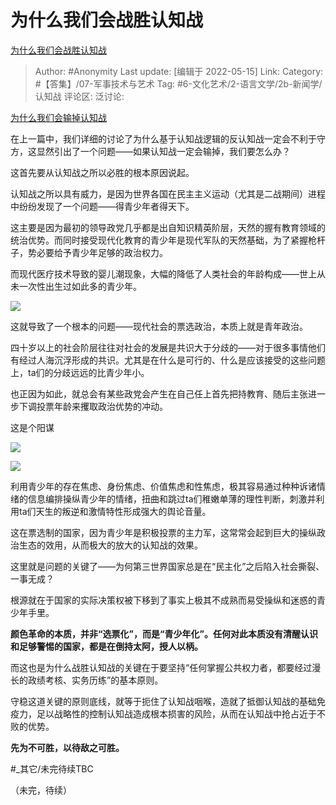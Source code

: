 # 为什么我们会战胜认知战
[为什么我们会战胜认知战](https://zhuanlan.zhihu.com/p/484754163)

> Author: #Anonymity
> Last update: [编辑于 2022-05-15]
> Link:
> Category: #【答集】/07-军事技术与艺术
> Tag: #6-文化艺术/2-语言文学/2b-新闻学/认知战 
> 评论区:
> 泛讨论:

[为什么我们会输掉认知战](https://zhuanlan.zhihu.com/p/484117834)

在上一篇中，我们详细的讨论了为什么基于认知战逻辑的反认知战一定会不利于守方，这显然引出了一个问题——如果认知战一定会输掉，我们要怎么办？

这首先要从认知战之所以必胜的根本原因说起。

认知战之所以具有威力，是因为世界各国在民主主义运动（尤其是二战期间）进程中纷纷发现了一个问题——得青少年者得天下。

这主要是因为最初的领导政党几乎都是出自知识精英阶层，天然的握有教育领域的统治优势。而同时接受现代化教育的青少年是现代军队的天然基础，为了紧握枪杆子，势必要给予青少年足够的政治权力。

而现代医疗技术导致的婴儿潮现象，大幅的降低了人类社会的年龄构成——世上从未一次性出生过如此多的青少年。

![](https://pic2.zhimg.com/v2-7ce5736576e2c3d4fbacf4729ed35e2d_b.jpg)

这就导致了一个根本的问题——现代社会的票选政治，本质上就是青年政治。

四十岁以上的社会阶层往往对社会的发展是共识大于分歧的——对于很多事情他们有经过人海沉浮形成的共识。尤其是在什么是可行的、什么是应该接受的这些问题上，ta们的分歧远远的比青少年小。

也正因为如此，就总会有某些政党会产生在自己任上首先把持教育、随后主张进一步下调投票年龄来攫取政治优势的冲动。

这是个阳谋

![](https://pic3.zhimg.com/v2-fd56f167e2d9d1a702f4d4bacc9df6da_b.jpg)

![](https://pic3.zhimg.com/v2-4398e4be48aa1468f9d0d742e162c4d6_b.jpg)

利用青少年的存在焦虑、身份焦虑、价值焦虑和性焦虑，极其容易通过种种诉诸情绪的信息编排操纵青少年的情绪，扭曲和跳过ta们稚嫩单薄的理性判断，刺激并利用ta们天生的叛逆和激情特性形成强大的舆论音量。

这在票选制的国家，因为青少年是积极投票的主力军，这常常会起到巨大的操纵政治生态的效用，从而极大的放大的认知战的效果。

这里就是问题的关键了——为何第三世界国家总是在“民主化”之后陷入社会撕裂、一事无成？

根源就在于国家的实际决策权被下移到了事实上极其不成熟而易受操纵和迷惑的青少年手里。

**颜色革命的本质，并非“选票化”，而是“青少年化”。任何对此本质没有清醒认识和足够警惕的国家，都是在倒持太阿，授人以柄。**

而这也是为什么战胜认知战的关键在于要坚持“任何掌握公共权力者，都要经过漫长的政绩考核、实务历练”的基本原则。

守稳这道关键的原则底线，就等于扼住了认知战咽喉，造就了抵御认知战的基础免疫力，足以战略性的控制认知战造成根本损害的风险，从而在认知战中抢占近于不败的优势。

**先为不可胜，以待敌之可胜。**

#_其它/未完待续TBC

（未完，待续）
